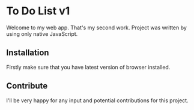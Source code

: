 # To Do List v1
Welcome to my web app. That's my second work. Project was written by using only native JavaScript.

## Installation
Firstly make sure that you have latest version of browser installed.

## Contribute
I'll be very happy for any input and potential contributions for this project.